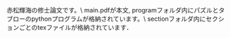 赤松輝海の修士論文です。\\
main.pdfが本文, programフォルダ内にパズルとタブローのpythonプログラムが格納されています。\\
sectionフォルダ内にセクションごとのtexファイルが格納されています．
